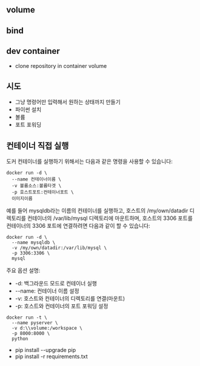 ## volume
## bind
## dev container
- clone repository in container volume
## 시도
- 그냥 명령어만 입력해서 원하는 상태까지 만들기
- 파이썬 설치
- 볼륨
- 포트 포워딩
## 컨테이너 직접 실행
 도커 컨테이너를 실행하기 위해서는 다음과 같은 명령을 사용할 수 있습니다:

```
docker run -d \
  --name 컨테이너이름 \
  -v 볼륨소스:볼륨타겟 \
  -p 호스트포트:컨테이너포트 \
  이미지이름
```

예를 들어 mysqldb라는 이름의 컨테이너를 실행하고, 호스트의 /my/own/datadir 디렉토리를 컨테이너의 /var/lib/mysql 디렉토리에 마운트하며, 호스트의 3306 포트를 컨테이너의 3306 포트에 연결하려면 다음과 같이 할 수 있습니다:

```
docker run -d \
  --name mysqldb \
  -v /my/own/datadir:/var/lib/mysql \ 
  -p 3306:3306 \
  mysql
```

주요 옵션 설명:

- -d: 백그라운드 모드로 컨테이너 실행
- --name: 컨테이너 이름 설정  
- -v: 호스트와 컨테이너의 디렉토리를 연결(마운트)
- -p: 호스트와 컨테이너의 포트 포워딩 설정
```
docker run -t \
  --name pyserver \
  -v d:\\volume:/workspace \ 
  -p 8000:8000 \
  python
```
- pip install --upgrade pip
- pip install -r requirements.txt